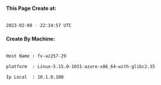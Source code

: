 
   
#### This Page Create at:

```bash

2023-02-08 - 22:34:57 UTC

```

#### Create By Machine:

```bash

Host Name : fv-az257-29

platform  : Linux-5.15.0-1031-azure-x86_64-with-glibc2.35

Ip Local  : 10.1.0.100

```

